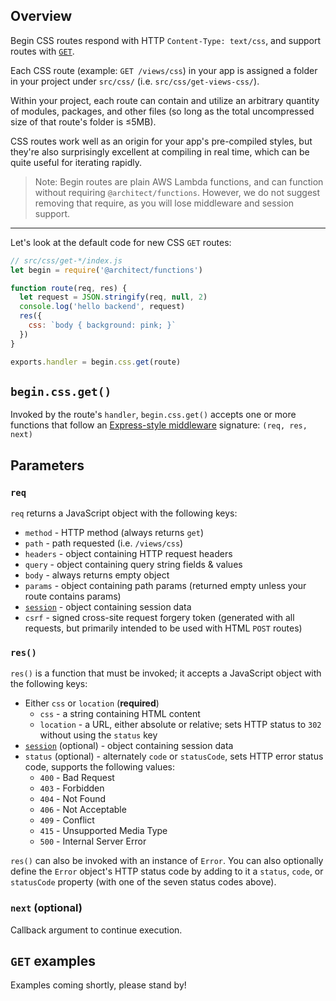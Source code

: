 ## Overview

Begin CSS routes respond with HTTP `Content-Type: text/css`, and support routes with [`GET`](#begin-css-get-).

Each CSS route (example: `GET /views/css`) in your app is assigned a folder in your project under `src/css/` (i.e. `src/css/get-views-css/`).

Within your project, each route can contain and utilize an arbitrary quantity of modules, packages, and other files (so long as the total uncompressed size of that route's folder is ≤5MB).
<!-- @todo more about cloud function limits doc(s) -->

CSS routes work well as an origin for your app's pre-compiled styles, but they're also surprisingly excellent at compiling in real time, which can be quite useful for iterating rapidly.

> Note: Begin routes are plain AWS Lambda functions, and can function without requiring `@architect/functions`. However, we do not suggest removing that require, as you will lose middleware and session support.

---

Let's look at the default code for new CSS `GET` routes:

```js
// src/css/get-*/index.js
let begin = require('@architect/functions')

function route(req, res) {
  let request = JSON.stringify(req, null, 2)
  console.log('hello backend', request)
  res({
    css: `body { background: pink; }`
  })
}

exports.handler = begin.css.get(route)
```


## `begin.css.get()`

Invoked by the route's `handler`, `begin.css.get()` accepts one or more functions that follow an [Express-style middleware](https://expressjs.com/en/guide/writing-middleware.html) signature: `(req, res, next)`

## Parameters

### `req`

`req` returns a JavaScript object with the following keys:

- `method` - HTTP method (always returns `get`)
- `path` - path requested (i.e. `/views/css`)
- `headers` - object containing HTTP request headers
- `query` - object containing query string fields & values
- `body` - always returns empty object
- `params` - object containing path params (returned empty unless your route contains params)
- [`session`](/en/routes-functions/sessions/) - object containing session data
- `csrf` - signed cross-site request forgery token (generated with all requests, but primarily intended to be used with HTML `POST` routes)


### `res()`

`res()` is a function that must be invoked; it accepts a JavaScript object with the following keys:

- Either `css` or `location` (**required**)
  - `css` - a string containing HTML content
  - `location` - a URL, either absolute or relative; sets HTTP status to `302` without using the `status` key
- [`session`](/en/routes-functions/sessions/#how-sessions-work) (optional) - object containing session data
- `status` (optional) - alternately `code` or `statusCode`, sets HTTP error status code, supports the following values:
  - `400` - Bad Request
  - `403` - Forbidden
  - `404` - Not Found
  - `406` - Not Acceptable
  - `409` - Conflict
  - `415` - Unsupported Media Type
  - `500` - Internal Server Error

`res()` can also be invoked with an instance of `Error`. You can also optionally define the `Error` object's HTTP status code by adding to it a `status`, `code`, or `statusCode` property (with one of the seven status codes above).


### `next` (optional)

Callback argument to continue execution.


## `GET` examples

Examples coming shortly, please stand by!
